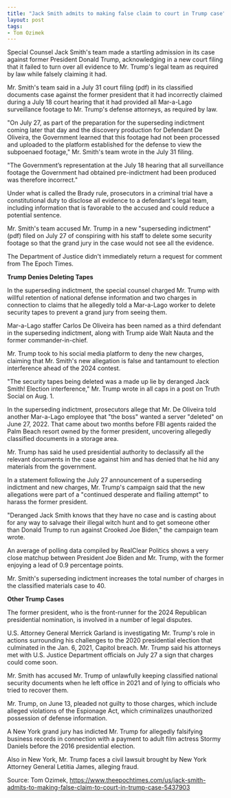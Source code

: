 ```yaml
---
title: "Jack Smith admits to making false claim to court in Trump case"
layout: post
tags:
- Tom Ozimek
---
```


Special Counsel Jack Smith's team made a startling admission in its case against former President Donald Trump, acknowledging in a new court filing that it failed to turn over all evidence to Mr. Trump's legal team as required by law while falsely claiming it had.

Mr. Smith's team said in a July 31 court filing (pdf) in its classified documents case against the former president that it had incorrectly claimed during a July 18 court hearing that it had provided all Mar-a-Lago surveillance footage to Mr. Trump's defense attorneys, as required by law.

"On July 27, as part of the preparation for the superseding indictment coming later that day and the discovery production for Defendant De Oliveira, the Government learned that this footage had not been processed and uploaded to the platform established for the defense to view the subpoenaed footage," Mr. Smith's team wrote in the July 31 filing.

"The Government’s representation at the July 18 hearing that all surveillance footage the Government had obtained pre-indictment had been produced was therefore incorrect."

Under what is called the Brady rule, prosecutors in a criminal trial have a constitutional duty to disclose all evidence to a defendant's legal team, including information that is favorable to the accused and could reduce a potential sentence.

Mr. Smith's team accused Mr. Trump in a new "superseding indictment" (pdf) filed on July 27 of conspiring with his staff to delete some security footage so that the grand jury in the case would not see all the evidence.

The Department of Justice didn't immediately return a request for comment from The Epoch Times.

**Trump Denies Deleting Tapes**

In the superseding indictment, the special counsel charged Mr. Trump with willful retention of national defense information and two charges in connection to claims that he allegedly told a Mar-a-Lago worker to delete security tapes to prevent a grand jury from seeing them.

Mar-a-Lago staffer Carlos De Oliveira has been named as a third defendant in the superseding indictment, along with Trump aide Walt Nauta and the former commander-in-chief.

Mr. Trump took to his social media platform to deny the new charges, claiming that Mr. Smith's new allegation is false and tantamount to election interference ahead of the 2024 contest.

"The security tapes being deleted was a made up lie by deranged Jack Smith! Election interference," Mr. Trump wrote in all caps in a post on Truth Social on Aug. 1.

In the superseding indictment, prosecutors allege that Mr. De Oliveira told another Mar-a-Lago employee that "the boss" wanted a server "deleted" on June 27, 2022. That came about two months before FBI agents raided the Palm Beach resort owned by the former president, uncovering allegedly classified documents in a storage area.

Mr. Trump has said he used presidential authority to declassify all the relevant documents in the case against him and has denied that he hid any materials from the government.

In a statement following the July 27 announcement of a superseding indictment and new charges, Mr. Trump's campaign said that the new allegations were part of a "continued desperate and flailing attempt" to harass the former president.

"Deranged Jack Smith knows that they have no case and is casting about for any way to salvage their illegal witch hunt and to get someone other than Donald Trump to run against Crooked Joe Biden," the campaign team wrote.

An average of polling data compiled by RealClear Politics shows a very close matchup between President Joe Biden and Mr. Trump, with the former enjoying a lead of 0.9 percentage points.

Mr. Smith's superseding indictment increases the total number of charges in the classified materials case to 40.

**Other Trump Cases**

The former president, who is the front-runner for the 2024 Republican presidential nomination, is involved in a number of legal disputes.

U.S. Attorney General Merrick Garland is investigating Mr. Trump's role in actions surrounding his challenges to the 2020 presidential election that culminated in the Jan. 6, 2021, Capitol breach. Mr. Trump said his attorneys met with U.S. Justice Department officials on July 27 a sign that charges could come soon.

Mr. Smith has accused Mr. Trump of unlawfully keeping classified national security documents when he left office in 2021 and of lying to officials who tried to recover them.

Mr. Trump, on June 13, pleaded not guilty to those charges, which include alleged violations of the Espionage Act, which criminalizes unauthorized possession of defense information.

A New York grand jury has indicted Mr. Trump for allegedly falsifying business records in connection with a payment to adult film actress Stormy Daniels before the 2016 presidential election.

Also in New York, Mr. Trump faces a civil lawsuit brought by New York Attorney General Letitia James, alleging fraud.

Source: Tom Ozimek, https://www.theepochtimes.com/us/jack-smith-admits-to-making-false-claim-to-court-in-trump-case-5437903

